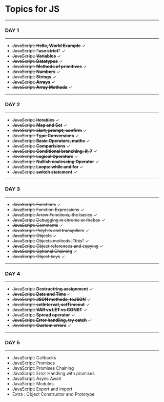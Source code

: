 # Topics for JS

---

### DAY 1

---

- ~~JavaScript: **Hello, World Example**~~ &check;
- ~~JavaScript: **"use strict"**~~ &check;
- ~~JavaScript: **Variables**~~ &check;
- ~~JavaScript: **Datatypes**~~ &check;
- ~~JavaScript: **Methods of primitives**~~ &check;
- ~~JavaScript: **Numbers**~~ &check;
- ~~JavaScript: **Strings**~~ &check;
- ~~JavaScript: **Arrays**~~ &check;
- ~~JavaScript: **Array Methods**~~ &check;

---

### DAY 2

---

- ~~JavaScript: **Iterables**~~ &check;
- ~~JavaScript: **Map and Set**~~ &check;
- ~~JavaScript: **alert, prompt, confirm**~~ &check;
- ~~JavaScript: **Type Conversions**~~ &check;
- ~~JavaScript: **Basic Operators, maths**~~ &check;
- ~~JavaScript: **Comparisions**~~ &check;
- ~~JavaScript: **Conditional branching: if, ?**~~ &check;
- ~~JavaScript: **Logical Operators**~~ &check;
- ~~JavaScript: **Nullish coalescing Operator**~~ &check;
- ~~JavaScript: **Loops: while and for**~~ &check;
- ~~JavaScript: **switch statement**~~ &check;

---

### DAY 3

---

- ~~JavaScript: Functions~~ &check;
- ~~JavaScript: Function Expressions~~ &check;
- ~~JavaScript: Arrow Functions, the basics~~ &check;
- ~~JavaScript: Debugging in chrome or firebox~~ &check;
- ~~JavaScript: Comments~~ &check;
- ~~JavaScript: Polyfills and transpillers~~ &check;
- ~~JavaScript: Objects~~ &check;
- ~~JavaScript: Objects methods, "this"~~ &check;
- ~~JavaScript: Object references and copying~~ &check;
- ~~JavaScript: Optional Chaining~~ &check;
- ~~JavaScript: Object.keys~~ &check;

---

### DAY 4

---

- ~~JavaScript: **Destructring assignment**~~ &check;
- ~~JavaScript: **Date and Time**~~&check;
- ~~JavaScript: **JSON methods, toJSON**~~ &check;
- ~~JavaScript: **setInterval, setTimeout**~~ &check;
- ~~JavaScript: **VAR vs LET vs CONST**~~ &check;
- ~~JavaScript: **Spread operator**~~ &check;
- ~~JavaScript: **Error handling, try catch**~~ &check;
- ~~JavaScript: **Custom errors**~~ &check;

---

### DAY 5

---

- JavaScript: Callbacks
- JavaScript: Promises
- JavaScript: Promises Chaining
- JavaScript: Error Handling with promises
- JavaScript: Async Await
- JavaScript: Modules
- JavaScript: Export and import
- Extra : Object Constructor and Prototype
